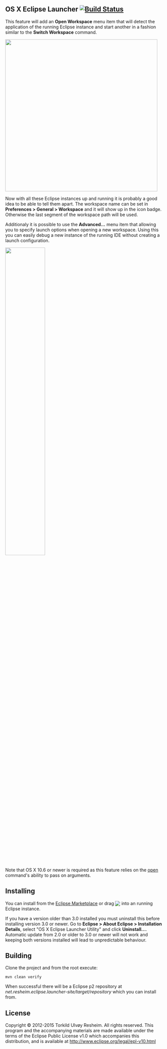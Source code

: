 ## OS X Eclipse Launcher [![Build Status](https://travis-ci.org/turesheim/eclipse-utilities.svg?branch=master)](https://travis-ci.org/turesheim/eclipse-utilities)

This feature will add an **Open Workspace** menu item that will detect the application of the running Eclipse instance and start another in a fashion similar to the **Switch Workspace** command.

<!-- Images are scaled to 80% -->
<img src="https://raw.github.com/turesheim/eclipse-utilities/master/images/osx-launcher.jpg" width="482"/>

Now with all these Eclipse instances up and running it is probably a good idea to be able to tell them apart. The workspace name can be set in **Preferences > General > Workspace** and it will show up in the icon badge. Otherwise the last segment of the workspace path will be used.

Additionaly it is possible to use the **Advanced...** menu item that allowing you to specify launch options when opening a new workspace. Using this you can easily debug a new instance of the running IDE without creating a launch configuration.

<img src="https://raw.github.com/turesheim/eclipse-utilities/master/images/Open_Workspace.png" width="50%"/>

Note that OS X 10.6 or newer is required as this feature relies on the [open](http://developer.apple.com/library/mac/#documentation/Darwin/Reference/ManPages/man1/open.1.html) command's ability to pass on arguments.

## Installing

You can install from the <a href="http://marketplace.eclipse.org/content/osx-eclipse-launcher">Eclipse Marketplace</a> or drag <a href="http://marketplace.eclipse.org/marketplace-client-intro?mpc_install=364668" title="Drag and drop into a running Eclipse workspace to install OSX Eclipse Launcher"><img src="https://marketplace.eclipse.org/sites/all/modules/custom/marketplace/images/installbutton.png" style="border: 0px; margin:0px; padding:0px; vertical-align:bottom;"/></a> into an running Eclipse instance.

If you have a version older than 3.0 installed you must uninstall this before installing version 3.0 or newer. Go to **Eclipse > About Eclipse > Installation Details**, select "OS X Eclipse Launcher Utility" and click **Uninstall...**. Automatic update from 2.0 or older to 3.0 or newer will not work and keeping both versions installed will lead to unpredictable behaviour.

## Building

Clone the project and from the root execute:

    mvn clean verify
    
When successful there will be a Eclipse p2 repository at *net.resheim.eclipse.launcher-site/target/repository* which you can install from.

## License

Copyright © 2012-2015 Torkild Ulvøy Resheim. All rights reserved. This program and the accompanying materials are made available under the terms of the Eclipse Public License v1.0 which accompanies this distribution, and is available at http://www.eclipse.org/legal/epl-v10.html
